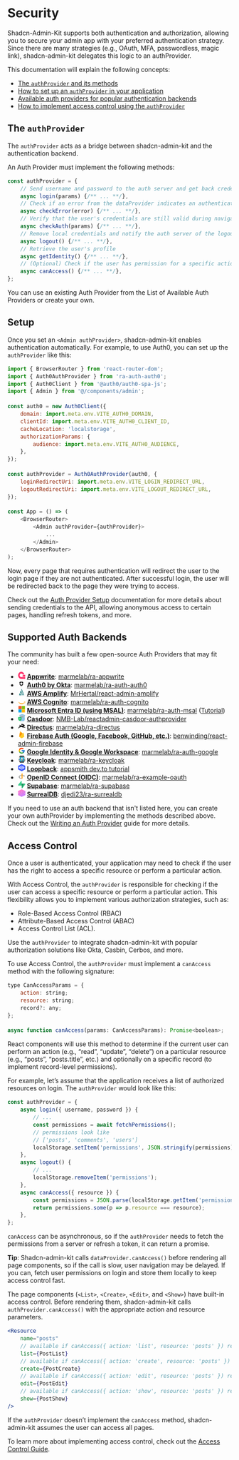 # Security

Shadcn-Admin-Kit supports both authentication and authorization, allowing you to secure your admin app with your preferred authentication strategy. Since there are many strategies (e.g., OAuth, MFA, passwordless, magic link), shadcn-admin-kit delegates this logic to an authProvider.

This documentation will explain the following concepts:

- [The `authProvider` and its methods](#the-authprovider)
- [How to set up an `authProvider` in your application](#setup)
- [Available auth providers for popular authentication backends](#supported-auth-backends)
- [How to implement access control using the `authProvider`](#access-control)

## The `authProvider`

The `authProvider` acts as a bridge between shadcn-admin-kit and the authentication backend.

An Auth Provider must implement the following methods:

```jsx
const authProvider = {
    // Send username and password to the auth server and get back credentials
    async login(params) {/** ... **/},
    // Check if an error from the dataProvider indicates an authentication issue
    async checkError(error) {/** ... **/},
    // Verify that the user's credentials are still valid during navigation
    async checkAuth(params) {/** ... **/},
    // Remove local credentials and notify the auth server of the logout
    async logout() {/** ... **/},
    // Retrieve the user's profile
    async getIdentity() {/** ... **/},
    // (Optional) Check if the user has permission for a specific action on a resource
    async canAccess() {/** ... **/},
};
```

You can use an existing Auth Provider from the List of Available Auth Providers or create your own.

## Setup

Once you set an `<Admin authProvider>`, shadcn-admin-kit enables authentication automatically. For example, to use Auth0, you can set up the `authProvider` like this:

```js
import { BrowserRouter } from 'react-router-dom';
import { Auth0AuthProvider } from 'ra-auth-auth0';
import { Auth0Client } from '@auth0/auth0-spa-js';
import { Admin } from '@/components/admin';

const auth0 = new Auth0Client({
    domain: import.meta.env.VITE_AUTH0_DOMAIN,
    clientId: import.meta.env.VITE_AUTH0_CLIENT_ID,
    cacheLocation: 'localstorage',
    authorizationParams: {
        audience: import.meta.env.VITE_AUTH0_AUDIENCE,
    },
});

const authProvider = Auth0AuthProvider(auth0, {
    loginRedirectUri: import.meta.env.VITE_LOGIN_REDIRECT_URL,
    logoutRedirectUri: import.meta.env.VITE_LOGOUT_REDIRECT_URL,
});

const App = () => (
    <BrowserRouter>
        <Admin authProvider={authProvider}>
            ...
        </Admin>
    </BrowserRouter>
);
```

Now, every page that requires authentication will redirect the user to the login page if they are not authenticated. After successful login, the user will be redirected back to the page they were trying to access.

Check out the [Auth Provider Setup](https://marmelab.com/react-admin/Authentication.html) documentation for more details about sending credentials to the API, allowing anonymous access to certain pages, handling refresh tokens, and more. 

## Supported Auth Backends

The community has built a few open-source Auth Providers that may fit your need:

- <img src="./images/backend-logos/appwrite.svg" title="Appwrite Logo" style="width:16px;height:16px;"/> **[Appwrite](https://appwrite.io/)**: [marmelab/ra-appwrite](https://github.com/marmelab/ra-appwrite)
- <img src="./images/backend-logos/auth0.svg" title="auth0 Logo" style="width:16px;height:16px;"/> **[Auth0 by Okta](https://auth0.com/)**: [marmelab/ra-auth-auth0](https://github.com/marmelab/ra-auth-auth0/blob/main/packages/ra-auth-auth0/Readme.md)
- <img src="./images/backend-logos/amplify.svg" title="amplify Logo" style="width:16px;height:16px;"/> **[AWS Amplify](https://docs.amplify.aws)**: [MrHertal/react-admin-amplify](https://github.com/MrHertal/react-admin-amplify)
- <img src="./images/backend-logos/aws.png" title="cognito Logo" style="width:16px;height:16px;"/> **[AWS Cognito](https://docs.aws.amazon.com/cognito/latest/developerguide/setting-up-the-javascript-sdk.html)**: [marmelab/ra-auth-cognito](https://github.com/marmelab/ra-auth-cognito/blob/main/packages/ra-auth-cognito/Readme.md)
- <img src="./images/backend-logos/microsoft.svg" title="azure Logo" style="width:16px;height:16px;"/> **[Microsoft Entra ID (using MSAL)](https://github.com/AzureAD/microsoft-authentication-library-for-js/tree/dev/lib/msal-browser)**: [marmelab/ra-auth-msal](https://github.com/marmelab/ra-auth-msal/blob/main/packages/ra-auth-msal/Readme.md) ([Tutorial](https://marmelab.com/blog/2023/09/13/active-directory-integration-tutorial.html))
- <img src="./images/backend-logos/casdoor.svg" title="casdoor Logo" style="width:16px;height:16px;"/> **[Casdoor](https://casdoor.com/)**: [NMB-Lab/reactadmin-casdoor-authprovider](https://github.com/NMB-Lab/reactadmin-casdoor-authprovider)
- <img src="./images/backend-logos/directus.svg" title="directus Logo" style="width:16px;height:16px;"/> **[Directus](https://directus.io/)**: [marmelab/ra-directus](https://github.com/marmelab/ra-directus/blob/main/packages/ra-directus/Readme.md)
- <img src="./images/backend-logos/firebase.png" title="firebase Logo" style="width:16px;height:16px;"/> **[Firebase Auth (Google, Facebook, GitHub, etc.)](https://firebase.google.com/docs/auth/web/firebaseui)**: [benwinding/react-admin-firebase](https://github.com/benwinding/react-admin-firebase#auth-provider)
- <img src="./images/backend-logos/google.svg" title="google Logo" style="width:16px;height:16px;"/> **[Google Identity & Google Workspace](https://developers.google.com/identity/gsi/web/guides/overview)**: [marmelab/ra-auth-google](https://github.com/marmelab/ra-auth-google/blob/main/packages/ra-auth-google/Readme.md)
- <img src="./images/backend-logos/keycloak.svg" title="keycloak Logo" style="width:16px;height:16px;"/> **[Keycloak](https://www.keycloak.org/)**: [marmelab/ra-keycloak](https://github.com/marmelab/ra-keycloak/blob/main/packages/ra-keycloak/Readme.md)
- <img src="./images/backend-logos/loopback4.svg" title="loopback Logo" style="width:16px;height:16px;"/> **[Loopback](https://loopback.io/doc/en/lb4/Authentication-overview.html)**: [appsmith dev.to tutorial](https://dev.to/appsmith/building-an-admin-dashboard-with-react-admin-86i#adding-authentication-to-reactadmin)
- <img src="./images/backend-logos/openid.svg" title="openid Logo" style="width:16px;height:16px;"/> **[OpenID Connect (OIDC)](https://openid.net/connect/)**: [marmelab/ra-example-oauth](https://github.com/marmelab/ra-example-oauth)
- <img src="./images/backend-logos/supabase.svg" title="supabase Logo" style="width:16px;height:16px;"/> **[Supabase](https://supabase.io/)**: [marmelab/ra-supabase](https://github.com/marmelab/ra-supabase/blob/main/packages/ra-supabase/README.md)
- <img src="./images/backend-logos/surrealdb.svg" title="surrealdb Logo" style="width:16px;height:16px;"/> **[SurrealDB](https://surrealdb.com/)**: [djedi23/ra-surrealdb](https://github.com/djedi23/ra-surrealdb)

If you need to use an auth backend that isn't listed here, you can create your own authProvider by implementing the methods described above. Check out the [Writing an Auth Provider](https://marmelab.com/react-admin/AuthProviderWriting.html) guide for more details.

## Access Control

Once a user is authenticated, your application may need to check if the user has the right to access a specific resource or perform a particular action.

With Access Control, the `authProvider` is responsible for checking if the user can access a specific resource or perform a particular action. This flexibility allows you to implement various authorization strategies, such as:

- Role-Based Access Control (RBAC)
- Attribute-Based Access Control (ABAC)
- Access Control List (ACL).

Use the `authProvider` to integrate shadcn-admin-kit with popular authorization solutions like Okta, Casbin, Cerbos, and more.

To use Access Control, the `authProvider` must implement a `canAccess` method with the following signature:

```jsx
type CanAccessParams = {
    action: string;
    resource: string;
    record?: any;
};

async function canAccess(params: CanAccessParams): Promise<boolean>;
```

React components will use this method to determine if the current user can perform an action (e.g., “read”, “update”, “delete”) on a particular resource (e.g., “posts”, “posts.title”, etc.) and optionally on a specific record (to implement record-level permissions).

For example, let’s assume that the application receives a list of authorized resources on login. The `authProvider` would look like this:

```jsx
const authProvider = {
    async login({ username, password }) {
        // ...
        const permissions = await fetchPermissions();
        // permissions look like 
        // ['posts', 'comments', 'users']
        localStorage.setItem('permissions', JSON.stringify(permissions));
    },
    async logout() {
        // ...
        localStorage.removeItem('permissions');
    },
    async canAccess({ resource }) {
        const permissions = JSON.parse(localStorage.getItem('permissions'));
        return permissions.some(p => p.resource === resource);
    },
};
```

`canAccess` can be asynchronous, so if the `authProvider` needs to fetch the permissions from a server or refresh a token, it can return a promise.

**Tip**: Shadcn-admin-kit calls `dataProvider.canAccess()` before rendering all page components, so if the call is slow, user navigation may be delayed. If you can, fetch user permissions on login and store them locally to keep access control fast.

The page components (`<List>`, `<Create>`, `<Edit>`, and `<Show>`) have built-in access control. Before rendering them, shadcn-admin-kit calls `authProvider.canAccess()` with the appropriate action and resource parameters.

```jsx
<Resource
    name="posts"
    // available if canAccess({ action: 'list', resource: 'posts' }) returns true
    list={PostList}
    // available if canAccess({ action: 'create', resource: 'posts' }) returns true
    create={PostCreate}
    // available if canAccess({ action: 'edit', resource: 'posts' }) returns true
    edit={PostEdit}
    // available if canAccess({ action: 'show', resource: 'posts' }) returns true
    show={PostShow}
/>
```

If the `authProvider` doesn’t implement the `canAccess` method, shadcn-admin-kit assumes the user can access all pages.

To learn more about implementing access control, check out the [Access Control Guide](https://marmelab.com/react-admin/Permissions.html).